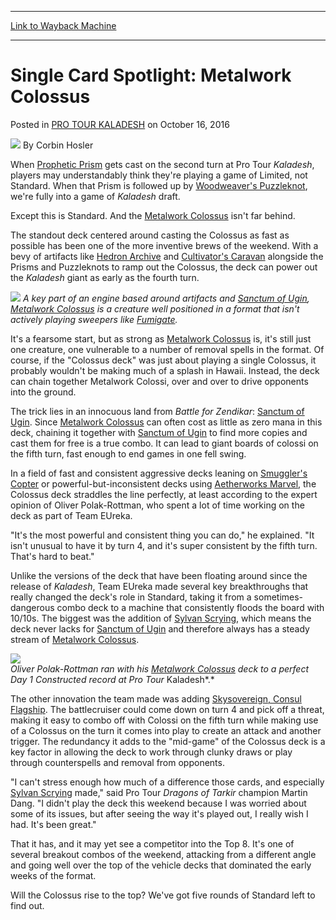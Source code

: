 
---
[Link to Wayback Machine](https://web.archive.org/web/20161018193242/http://magic.wizards.com/en/events/coverage/ptkld/single-card-spotlight-metalwork-colossus-2016-10-15)

[_metadata_:author]:- "Corbin Hosler"
[_metadata_:description]:- "When [autocard]Prophetic Prism[/autocard] gets cast on the second turn at Pro Tour Kaladesh, players may understandably think they're playing a game of Limited, not Standard. When that Prism is followed up by [autocard]Woodweaver's Puzzleknot[/autocard], we're fully into a game of Kaladesh draft.&#13; &#13; Except this is Standard. And the [autocard]Metalwork Colossus[/autocard] isn't far behind."
[_metadata_:generator]:- "Drupal 7 (http://drupal.org)"
[_metadata_:node]:- "1083586"
[_metadata_:path_date]:- "2016-10-15"
[_metadata_:publish_date]:- "2016-10-16"
[_metadata_:source]:- "div-main-content"
[_metadata_:title]:- "Single Card Spotlight: Metalwork Colossus"
[_metadata_:wayback_capture_timestamp]:- "2016-10-18 19:32:42"
[_metadata_:wayback_raw_url]:- "https://web.archive.org/web/20161018193242id_/http://magic.wizards.com/en/events/coverage/ptkld/single-card-spotlight-metalwork-colossus-2016-10-15"
[_metadata_:wayback_url]:- "http://magic.wizards.com/en/events/coverage/ptkld/single-card-spotlight-metalwork-colossus-2016-10-15"
---


Single Card Spotlight: Metalwork Colossus
=========================================



 Posted in [PRO TOUR KALADESH](/en/events/coverage/ptkld)
 on October 16, 2016 






![](https://media.magic.wizards.com/styles/auth_small/public/images/person/hosler.jpg)
By Corbin Hosler











When [Prophetic Prism](http://gatherer.wizards.com/Pages/Card/Details.aspx?name=Prophetic+Prism) gets cast on the second turn at Pro Tour *Kaladesh*, players may understandably think they're playing a game of Limited, not Standard. When that Prism is followed up by [Woodweaver's Puzzleknot](http://gatherer.wizards.com/Pages/Card/Details.aspx?name=Woodweaver%27s+Puzzleknot), we're fully into a game of *Kaladesh* draft.


Except this is Standard. And the [Metalwork Colossus](http://gatherer.wizards.com/Pages/Card/Details.aspx?name=Metalwork+Colossus) isn't far behind.


The standout deck centered around casting the Colossus as fast as possible has been one of the more inventive brews of the weekend. With a bevy of artifacts like [Hedron Archive](http://gatherer.wizards.com/Pages/Card/Details.aspx?name=Hedron+Archive) and [Cultivator's Caravan](http://gatherer.wizards.com/Pages/Card/Details.aspx?name=Cultivator%27s+Caravan) alongside the Prisms and Puzzleknots to ramp out the Colossus, the deck can power out the *Kaladesh* giant as early as the fourth turn.


[![](http://gatherer.wizards.com/Handlers/Image.ashx?type=card&name=Metalwork+Colossus)](http://gatherer.wizards.com/Pages/Card/Details.aspx?name=Metalwork+Colossus)
*A key part of an engine based around artifacts and [Sanctum of Ugin](http://gatherer.wizards.com/Pages/Card/Details.aspx?name=Sanctum+of+Ugin), [Metalwork Colossus](http://gatherer.wizards.com/Pages/Card/Details.aspx?name=Metalwork+Colossus) is a creature well positioned in a format that isn't actively playing sweepers like [Fumigate](http://gatherer.wizards.com/Pages/Card/Details.aspx?name=Fumigate).*


It's a fearsome start, but as strong as [Metalwork Colossus](http://gatherer.wizards.com/Pages/Card/Details.aspx?name=Metalwork+Colossus) is, it's still just one creature, one vulnerable to a number of removal spells in the format. Of course, if the "Colossus deck" was just about playing a single Colossus, it probably wouldn't be making much of a splash in Hawaii. Instead, the deck can chain together Metalwork Colossi, over and over to drive opponents into the ground.


The trick lies in an innocuous land from *Battle for Zendikar*: [Sanctum of Ugin](http://gatherer.wizards.com/Pages/Card/Details.aspx?name=Sanctum+of+Ugin). Since [Metalwork Colossus](http://gatherer.wizards.com/Pages/Card/Details.aspx?name=Metalwork+Colossus) can often cost as little as zero mana in this deck, chaining it together with [Sanctum of Ugin](http://gatherer.wizards.com/Pages/Card/Details.aspx?name=Sanctum+of+Ugin) to find more copies and cast them for free is a true combo. It can lead to giant boards of colossi on the fifth turn, fast enough to end games in one fell swing.


In a field of fast and consistent aggressive decks leaning on [Smuggler's Copter](http://gatherer.wizards.com/Pages/Card/Details.aspx?name=Smuggler%27s+Copter) or powerful-but-inconsistent decks using [Aetherworks Marvel](http://gatherer.wizards.com/Pages/Card/Details.aspx?name=Aetherworks+Marvel), the Colossus deck straddles the line perfectly, at least according to the expert opinion of Oliver Polak-Rottman, who spent a lot of time working on the deck as part of Team EUreka.


"It's the most powerful and consistent thing you can do," he explained. "It isn't unusual to have it by turn 4, and it's super consistent by the fifth turn. That's hard to beat."


Unlike the versions of the deck that have been floating around since the release of *Kaladesh*, Team EUreka made several key breakthroughs that really changed the deck's role in Standard, taking it from a sometimes-dangerous combo deck to a machine that consistently floods the board with 10/10s. The biggest was the addition of [Sylvan Scrying](http://gatherer.wizards.com/Pages/Card/Details.aspx?name=Sylvan+Scrying), which means the deck never lacks for [Sanctum of Ugin](http://gatherer.wizards.com/Pages/Card/Details.aspx?name=Sanctum+of+Ugin) and therefore always has a steady stream of [Metalwork Colossus](http://gatherer.wizards.com/Pages/Card/Details.aspx?name=Metalwork+Colossus).


![](https://media.wizards.com/2016/events/ptkld/oliver_colossus.jpg)  
*Oliver Polak-Rottman ran with his [Metalwork Colossus](http://gatherer.wizards.com/Pages/Card/Details.aspx?name=Metalwork+Colossus) deck to a perfect Day 1 Constructed record at Pro Tour* Kaladesh*.*


The other innovation the team made was adding [Skysovereign, Consul Flagship](http://gatherer.wizards.com/Pages/Card/Details.aspx?name=Skysovereign%2C+Consul+Flagship). The battlecruiser could come down on turn 4 and pick off a threat, making it easy to combo off with Colossi on the fifth turn while making use of a Colossus on the turn it comes into play to create an attack and another trigger. The redundancy it adds to the "mid-game" of the Colossus deck is a key factor in allowing the deck to work through clunky draws or play through counterspells and removal from opponents.


"I can't stress enough how much of a difference those cards, and especially [Sylvan Scrying](http://gatherer.wizards.com/Pages/Card/Details.aspx?name=Sylvan+Scrying) made," said Pro Tour *Dragons of Tarkir* champion Martin Dang. "I didn't play the deck this weekend because I was worried about some of its issues, but after seeing the way it's played out, I really wish I had. It's been great."


That it has, and it may yet see a competitor into the Top 8. It's one of several breakout combos of the weekend, attacking from a different angle and going well over the top of the vehicle decks that dominated the early weeks of the format.


Will the Colossus rise to the top? We've got five rounds of Standard left to find out.







